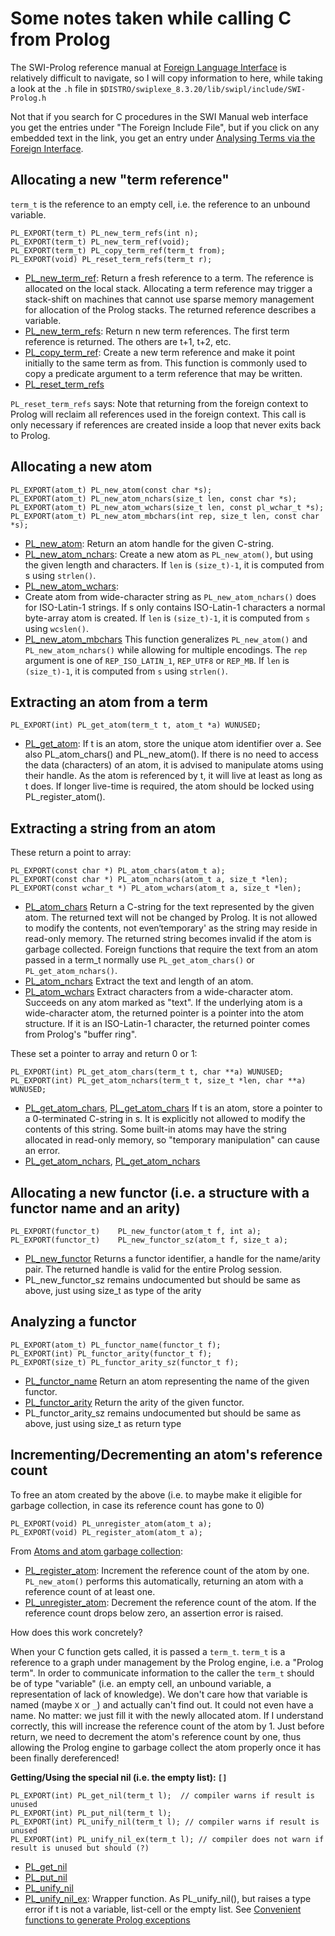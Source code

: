 # Some notes taken while calling C from Prolog

The SWI-Prolog reference manual at [Foreign Language Interface](https://eu.swi-prolog.org/pldoc/man?section=foreign) is 
relatively difficult to navigate, so I will copy information to here, while taking a look at the `.h` file
in `$DISTRO/swiplexe_8.3.20/lib/swipl/include/SWI-Prolog.h`

Not that if you search for C procedures in the SWI Manual web interface you get the entries under
"The Foreign Include File", but if you click on any embedded text in the link, you get an entry under
[Analysing Terms via the Foreign Interface](https://eu.swi-prolog.org/pldoc/man?section=foreign-term-analysis).

## Allocating a new "term reference"

`term_t` is the reference to an empty cell, i.e. the reference to an unbound variable. 

```
PL_EXPORT(term_t) PL_new_term_refs(int n);
PL_EXPORT(term_t) PL_new_term_ref(void);
PL_EXPORT(term_t) PL_copy_term_ref(term_t from);
PL_EXPORT(void) PL_reset_term_refs(term_t r);
```

- [PL_new_term_ref](https://eu.swi-prolog.org/pldoc/doc_for?object=c%28%27PL_new_term_ref%27%29):
  Return a fresh reference to a term. The reference is allocated on the local stack.
  Allocating a term reference may trigger a stack-shift on machines that cannot use sparse
  memory management for allocation of the Prolog stacks. The returned reference describes a variable.
- [PL_new_term_refs](https://eu.swi-prolog.org/pldoc/doc_for?object=c%28%27PL_new_term_refs%27%29):
  Return n new term references. The first term reference is returned. The others are t+1, t+2, etc. 
- [PL_copy_term_ref](https://eu.swi-prolog.org/pldoc/doc_for?object=c%28%27PL_copy_term_ref%27%29):
  Create a new term reference and make it point initially to the same term as from. This function 
  is commonly used to copy a predicate argument to a term reference that may be written.
- [PL_reset_term_refs](https://eu.swi-prolog.org/pldoc/doc_for?object=c%28%27PL_reset_term_refs%27%29)


`PL_reset_term_refs` says:  Note that returning from the foreign context to Prolog will reclaim all 
references used in the foreign context. This call is only necessary if references are created inside
a loop that never exits back to Prolog. 

## Allocating a new atom

```
PL_EXPORT(atom_t) PL_new_atom(const char *s);
PL_EXPORT(atom_t) PL_new_atom_nchars(size_t len, const char *s);
PL_EXPORT(atom_t) PL_new_atom_wchars(size_t len, const pl_wchar_t *s);
PL_EXPORT(atom_t) PL_new_atom_mbchars(int rep, size_t len, const char *s);
```

- [PL_new_atom](https://eu.swi-prolog.org/pldoc/doc_for?object=c%28%27PL_new_atom%27%29):
   Return an atom handle for the given C-string.
- [PL_new_atom_nchars](https://eu.swi-prolog.org/pldoc/doc_for?object=c%28%27PL_new_atom_nchars%27%29):
  Create a new atom as `PL_new_atom()`, but using the given length and characters. If `len` is `(size_t)-1`,
  it is computed from s using `strlen()`.
- [PL_new_atom_wchars](https://eu.swi-prolog.org/pldoc/doc_for?object=c%28%27PL_new_atom_wchars%27%29): 
- Create atom from wide-character string as `PL_new_atom_nchars()` does for ISO-Latin-1 strings.
  If s only contains ISO-Latin-1 characters a normal byte-array atom is created. If `len` is
  `(size_t)-1`, it is computed from `s` using `wcslen()`.
- [PL_new_atom_mbchars](https://eu.swi-prolog.org/pldoc/doc_for?object=c%28%27PL_new_atom_mbchars%27%29)
  This function generalizes `PL_new_atom()` and `PL_new_atom_nchars()` while allowing for multiple encodings.
  The `rep` argument is one of `REP_ISO_LATIN_1`, `REP_UTF8` or `REP_MB`. If `len` is `(size_t)-1`,
  it is computed from `s` using `strlen()`.

## Extracting an atom from a term

```
PL_EXPORT(int) PL_get_atom(term_t t, atom_t *a) WUNUSED;
```

- [PL_get_atom](https://eu.swi-prolog.org/pldoc/doc_for?object=c%28%27PL_get_atom%27%29): 
  If t is an atom, store the unique atom identifier over a. See also PL_atom_chars() and 
  PL_new_atom(). If there is no need to access the data (characters) of an atom, it is
  advised to manipulate atoms using their handle. As the atom is referenced by t, 
  it will live at least as long as t does. If longer live-time is required, the atom 
  should be locked using PL_register_atom().

## Extracting a string from an atom

These return a point to array:

```
PL_EXPORT(const char *) PL_atom_chars(atom_t a);
PL_EXPORT(const char *) PL_atom_nchars(atom_t a, size_t *len);
PL_EXPORT(const wchar_t *) PL_atom_wchars(atom_t a, size_t *len);
```

- [PL_atom_chars](https://eu.swi-prolog.org/pldoc/doc_for?object=c%28%27PL_atom_chars%27%29)
  Return a C-string for the text represented by the given atom. The returned text will not be 
  changed by Prolog. It is not allowed to modify the contents, not even‘temporary' as the string may 
  reside in read-only memory. The returned string becomes invalid if the atom is garbage collected.
  Foreign functions that require the text from an atom passed in a term_t normally use
  `PL_get_atom_chars()` or `PL_get_atom_nchars()`.
- [PL_atom_nchars](https://eu.swi-prolog.org/pldoc/doc_for?object=c%28%27PL_atom_nchars%27%29)
  Extract the text and length of an atom.
- [PL_atom_wchars](https://eu.swi-prolog.org/pldoc/doc_for?object=c%28%27PL_atom_wchars%27%29)
  Extract characters from a wide-character atom. Succeeds on any atom marked as "text". If
  the underlying atom is a wide-character atom, the returned pointer is a pointer into
  the atom structure. If it is an ISO-Latin-1 character, the returned pointer comes from
  Prolog's "buffer ring". 

These set a pointer to array and return 0 or 1:

```
PL_EXPORT(int) PL_get_atom_chars(term_t t, char **a) WUNUSED;
PL_EXPORT(int) PL_get_atom_nchars(term_t t, size_t *len, char **a) WUNUSED;
```

- [PL_get_atom_chars](https://eu.swi-prolog.org/pldoc/doc_for?object=c%28%27PL_get_atom_chars%27%29),
  [PL_get_atom_chars](https://eu.swi-prolog.org/pldoc/man?CAPI=PL_get_atom_chars)
  If t is an atom, store a pointer to a 0-terminated C-string in s. It is
  explicitly not allowed to modify the contents of this string. 
  Some built-in atoms may have the string allocated in read-only memory,
  so "temporary manipulation" can cause an error.
- [PL_get_atom_nchars](https://eu.swi-prolog.org/pldoc/doc_for?object=c%28%27PL_get_atom_nchars%27%29),
  [PL_get_atom_nchars](https://eu.swi-prolog.org/pldoc/man?CAPI=PL_get_atom_nchars)


## Allocating a new functor (i.e. a structure with a functor name and an arity)

```
PL_EXPORT(functor_t)    PL_new_functor(atom_t f, int a);
PL_EXPORT(functor_t)    PL_new_functor_sz(atom_t f, size_t a);
```

- [PL_new_functor](https://eu.swi-prolog.org/pldoc/doc_for?object=c%28%27PL_new_functor%27%29)
  Returns a functor identifier, a handle for the name/arity pair. The returned handle is valid
  for the entire Prolog session.
- PL_new_functor_sz remains undocumented but should be same as above, just using size_t as
  type of the arity

## Analyzing a functor

```
PL_EXPORT(atom_t) PL_functor_name(functor_t f);
PL_EXPORT(int) PL_functor_arity(functor_t f);
PL_EXPORT(size_t) PL_functor_arity_sz(functor_t f);
```

- [PL_functor_name](https://eu.swi-prolog.org/pldoc/doc_for?object=c%28%27PL_functor_name%27%29)
  Return an atom representing the name of the given functor.
- [PL_functor_arity](https://eu.swi-prolog.org/pldoc/doc_for?object=c%28%27PL_functor_arity%27%29)
  Return the arity of the given functor.
- PL_functor_arity_sz remains undocumented but should be same as above, just using size_t as
  return type

## Incrementing/Decrementing an atom's reference count

To free an atom created by the above (i.e. to maybe make it eligible for garbage collection, in
case its reference count has gone to 0)

```
PL_EXPORT(void) PL_unregister_atom(atom_t a);
PL_EXPORT(void) PL_register_atom(atom_t a);
```

From [Atoms and atom garbage collection](https://eu.swi-prolog.org/pldoc/man?section=atomgc):

- [PL_register_atom](https://eu.swi-prolog.org/pldoc/doc_for?object=c%28%27PL_register_atom%27%29):
  Increment the reference count of the atom by one.
  `PL_new_atom()` performs this automatically, returning an atom with a reference count of at least one.
- [PL_unregister_atom](https://eu.swi-prolog.org/pldoc/doc_for?object=c%28%27PL_unregister_atom%27%29):
  Decrement the reference count of the atom. If the reference count drops below zero, an assertion error is raised.

How does this work concretely?

When your C function gets called, it is passed a `term_t`. `term_t` is a reference to a graph under
management by the Prolog engine, i.e. a "Prolog term". In order to communicate information to the
caller the `term_t` should be of type "variable" (i.e. an empty cell, an unbound variable, a 
representation of lack of knowledge). We don't care how that variable is named (maybe `X`
or `_`) and actually can't find out. It could not even have a name. No matter: we just fill it with
the newly allocated atom. If I understand correctly, this will increase the reference count of the
atom by 1. Just before return, we need to decrement the atom's reference count by one, thus allowing
the Prolog engine to garbage collect the atom properly once it has been finally dereferenced!






**Getting/Using the special nil (i.e. the empty list): `[]`**

```
PL_EXPORT(int) PL_get_nil(term_t l);  // compiler warns if result is unused
PL_EXPORT(int) PL_put_nil(term_t l);
PL_EXPORT(int) PL_unify_nil(term_t l); // compiler warns if result is unused
PL_EXPORT(int) PL_unify_nil_ex(term_t l); // compiler does not warn if result is unused but should (?)
```

- [PL_get_nil](https://eu.swi-prolog.org/pldoc/doc_for?object=c%28%27PL_get_nil%27%29)
- [PL_put_nil](https://eu.swi-prolog.org/pldoc/doc_for?object=c%28%27PL_put_nil%27%29)
- [PL_unify_nil](https://eu.swi-prolog.org/pldoc/doc_for?object=c%28%27PL_unify_nil%27%29)
- [PL_unify_nil_ex](https://eu.swi-prolog.org/pldoc/doc_for?object=c(%27PL_unify_nil_ex%27)):
  Wrapper function. As PL_unify_nil(), but raises a type error if t is not a variable, list-cell or the empty list.
  See [Convenient functions to generate Prolog exceptions](https://eu.swi-prolog.org/pldoc/man?section=cerror)

